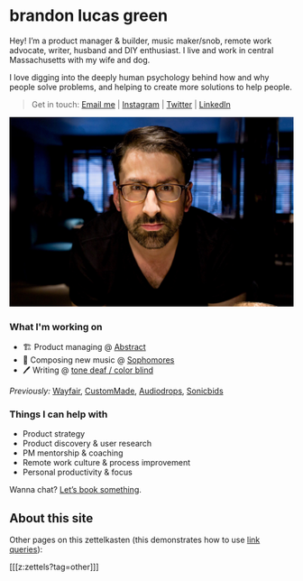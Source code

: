 # brandon lucas green

Hey! I’m a product manager & builder, music maker/snob, remote work advocate, writer, husband and DIY enthusiast. I live and work in central Massachusetts with my wife and dog.

I love digging into the deeply human psychology behind how and why people solve problems, and helping to create more solutions to help people.  

> Get in touch: [Email me](mailto:brandonlucasgreen@gmail.com) | [Instagram](https://instagram.com/brandonlucasgreen) | [Twitter](https://twitter.com/sphmrs) | [LinkedIn](https://linkedin.com/in/brandonlgreen)

![](/static/brandon.jpeg)

### What I'm working on
- 🏗️ Product managing @ [Abstract](https://abstract.com)
- 🎹 Composing new music @ [Sophomores](https://sophomoresmusic.com)
- 🖊️ Writing @ [tone deaf / color blind](https://tonedeafcolorblind.com)

*Previously:* [Wayfair](https://wayfair.com), [CustomMade](https://custommade.com), [Audiodrops](http://drops.nyc/), [Sonicbids](https://sonicbids.com)

### Things I can help with
- Product strategy
- Product discovery & user research
- PM mentorship & coaching
- Remote work culture & process improvement
- Personal productivity & focus

Wanna chat? [Let’s book something](https://calendly.com/brandonlucasgreen/30min).

## About this site
Other pages on this zettelkasten (this demonstrates how to use [link queries](https://neuron.zettel.page/link-query.html)):

[[[z:zettels?tag=other]]]

